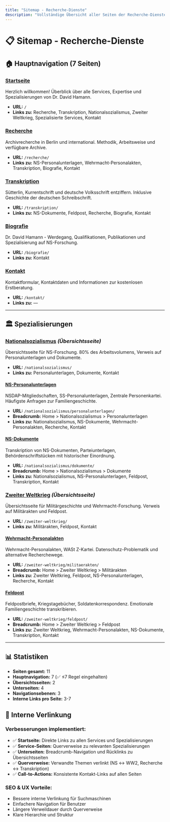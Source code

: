 ```yaml
---
title: "Sitemap - Recherche-Dienste"
description: "Vollständige Übersicht aller Seiten der Recherche-Dienste Website"
---
```


# 📋 Sitemap - Recherche-Dienste

## 🏠 Hauptnavigation (7 Seiten)

### [**Startseite**](/)
Herzlich willkommen! Überblick über alle Services, Expertise und Spezialisierungen von Dr. David Hamann.
- **URL:** `/`
- **Links zu:** Recherche, Transkription, Nationalsozialismus, Zweiter Weltkrieg, Spezialisierte Services, Kontakt

### [**Recherche**](/recherche/)
Archivrecherche in Berlin und international. Methodik, Arbeitsweise und verfügbare Archive.
- **URL:** `/recherche/`
- **Links zu:** NS-Personalunterlagen, Wehrmacht-Personalakten, Transkription, Biografie, Kontakt

### [**Transkription**](/transkription/)
Sütterlin, Kurrentschrift und deutsche Volksschrift entziffern. Inklusive Geschichte der deutschen Schreibschrift.
- **URL:** `/transkription/`
- **Links zu:** NS-Dokumente, Feldpost, Recherche, Biografie, Kontakt

### [**Biografie**](/biografie/)
Dr. David Hamann - Werdegang, Qualifikationen, Publikationen und Spezialisierung auf NS-Forschung.
- **URL:** `/biografie/`
- **Links zu:** Kontakt

### [**Kontakt**](/kontakt/)
Kontaktformular, Kontaktdaten und Informationen zur kostenlosen Erstberatung.
- **URL:** `/kontakt/`
- **Links zu:** —

---

## 🏛️ Spezialisierungen

### [**Nationalsozialismus**](/nationalsozialismus/) *(Übersichtsseite)*
Übersichtsseite für NS-Forschung. 80% des Arbeitsvolumens, Verweis auf Personalunterlagen und Dokumente.
- **URL:** `/nationalsozialismus/`
- **Links zu:** Personalunterlagen, Dokumente, Kontakt

#### [**NS-Personalunterlagen**](/nationalsozialismus/personalunterlagen/)
NSDAP-Mitgliedschaften, SS-Personalunterlagen, Zentrale Personenkartei. Häufigste Anfragen zur Familiengeschichte.
- **URL:** `/nationalsozialismus/personalunterlagen/`
- **Breadcrumb:** Home > Nationalsozialismus > Personalunterlagen
- **Links zu:** Nationalsozialismus, NS-Dokumente, Wehrmacht-Personalakten, Recherche, Kontakt

#### [**NS-Dokumente**](/nationalsozialismus/dokumente/)
Transkription von NS-Dokumenten, Parteiunterlagen, Behördenschriftstücken mit historischer Einordnung.
- **URL:** `/nationalsozialismus/dokumente/`
- **Breadcrumb:** Home > Nationalsozialismus > Dokumente
- **Links zu:** Nationalsozialismus, NS-Personalunterlagen, Feldpost, Transkription, Kontakt

### [**Zweiter Weltkrieg**](/zweiter-weltkrieg/) *(Übersichtsseite)*
Übersichtsseite für Militärgeschichte und Wehrmacht-Forschung. Verweis auf Militärakten und Feldpost.
- **URL:** `/zweiter-weltkrieg/`
- **Links zu:** Militärakten, Feldpost, Kontakt

#### [**Wehrmacht-Personalakten**](/zweiter-weltkrieg/militaerakten/)
Wehrmacht-Personalakten, WASt Z-Kartei. Datenschutz-Problematik und alternative Recherchewege.
- **URL:** `/zweiter-weltkrieg/militaerakten/`
- **Breadcrumb:** Home > Zweiter Weltkrieg > Militärakten
- **Links zu:** Zweiter Weltkrieg, Feldpost, NS-Personalunterlagen, Recherche, Kontakt

#### [**Feldpost**](/zweiter-weltkrieg/feldpost/)
Feldpostbriefe, Kriegstagebücher, Soldatenkorrespondenz. Emotionale Familiengeschichte transkribieren.
- **URL:** `/zweiter-weltkrieg/feldpost/`
- **Breadcrumb:** Home > Zweiter Weltkrieg > Feldpost
- **Links zu:** Zweiter Weltkrieg, Wehrmacht-Personalakten, NS-Dokumente, Transkription, Kontakt

---

## 📊 Statistiken

- **Seiten gesamt:** 11
- **Hauptnavigation:** 7 (✅ ≤7 Regel eingehalten)
- **Übersichtsseiten:** 2
- **Unterseiten:** 4
- **Navigationsebenen:** 3
- **Interne Links pro Seite:** 3-7

## 🔗 Interne Verlinkung

### Verbesserungen implementiert:
- ✅ **Startseite:** Direkte Links zu allen Services und Spezialisierungen
- ✅ **Service-Seiten:** Querverweise zu relevanten Spezialisierungen
- ✅ **Unterseiten:** Breadcrumb-Navigation und Rücklinks zu Übersichtsseiten
- ✅ **Querverweise:** Verwandte Themen verlinkt (NS ↔ WW2, Recherche ↔ Transkription)
- ✅ **Call-to-Actions:** Konsistente Kontakt-Links auf allen Seiten

### SEO & UX Vorteile:
- Bessere interne Verlinkung für Suchmaschinen
- Einfachere Navigation für Benutzer
- Längere Verweildauer durch Querverweise
- Klare Hierarchie und Struktur
